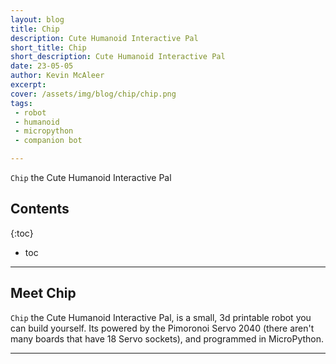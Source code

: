 ```yaml
---
layout: blog
title: Chip
description: Cute Humanoid Interactive Pal
short_title: Chip
short_description: Cute Humanoid Interactive Pal
date: 23-05-05
author: Kevin McAleer
excerpt: 
cover: /assets/img/blog/chip/chip.png
tags: 
 - robot
 - humanoid
 - micropython
 - companion bot

---
```


`Chip` the Cute Humanoid Interactive Pal

## Contents

{:toc}
* toc

---

## Meet Chip

`Chip` the Cute Humanoid Interactive Pal, is a small, 3d printable robot you can build yourself. Its powered by the Pimoronoi Servo 2040 (there aren't many boards that have 18 Servo sockets), and programmed in MicroPython.

---
